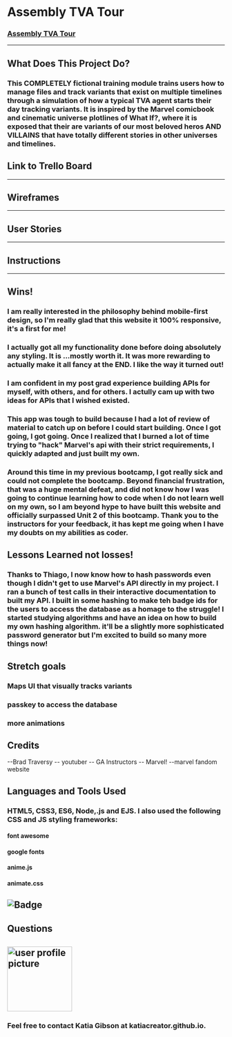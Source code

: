 # Assembly TVA Tour
### [Assembly TVA Tour](https://tva-tracker.herokuapp.com/)
---
## What Does This Project Do?
### This COMPLETELY fictional training module trains users how to manage files and track variants that exist on multiple timelines through a simulation of how a typical TVA agent starts their day tracking variants. It is inspired by the Marvel comicbook and cinematic universe plotlines of What If?, where it is exposed that their are variants of our most beloved heros AND VILLAINS that have totally different stories in other universes and timelines. 

## Link to Trello Board
****************************
## Wireframes
****************************
## User Stories
****************************
## Instructions
****************************

## Wins!
### I am really interested in the philosophy behind mobile-first design, so I'm really glad that this website it 100% responsive, it's a first for me!
### I actually got all my functionality done before doing absolutely any styling. It is ...mostly worth it. It was more rewarding to actually make it all fancy at the END. I like the way it turned out!
### I am confident in my post grad experience building APIs for myself, with others, and for others. I actully cam up with two ideas for APIs that I wished existed.
### This app was tough to build because I had a lot of review of material to catch up on before I could start building. Once I got going, I got going. Once I realized that I burned a lot of time trying to "hack" Marvel's api with their strict requirements, I quickly adapted and just built my own. 
### Around this time in my previous bootcamp, I got really sick and could not complete the bootcamp. Beyond financial frustration, that was a huge mental defeat, and did not know how I was going to continue learning how to code when I do not learn well on my own, so I am beyond hype to have built this website and officially surpassed Unit 2 of this bootcamp. Thank you to the instructors for your feedback, it has kept me going when I have my doubts on my abilities as coder.

## Lessons Learned not losses!
### Thanks to Thiago, I now know how to hash passwords even though I didn't get to use Marvel's API directly in my project. I ran a bunch of test calls in their interactive documentation to built my API. I built in some hashing to make teh badge ids for the users to access the database as a homage to the struggle! I started studying algorithms and have an idea on how to build my own hashing algorithm. it'll be a slightly more sophisticated password generator but I'm excited to build so many more things now!

## Stretch goals
### Maps UI that visually tracks variants 
### passkey to access the database
### more animations
###

## Credits
--Brad Traversy
-- youtuber
-- GA Instructors
-- Marvel!
--marvel fandom website

## Languages and Tools Used
### HTML5, CSS3, ES6, Node,.js and EJS. I also  used the following CSS and JS styling frameworks:
#### font awesome
#### google fonts
#### anime.js
#### animate.css

## ![Badge](N/A)
## Questions
## <img src = "https://avatars.githubusercontent.com/u/57377678?v=4" alt = "user profile picture" width = "150"/>
### Feel free to contact Katia Gibson at katiacreator.github.io.

